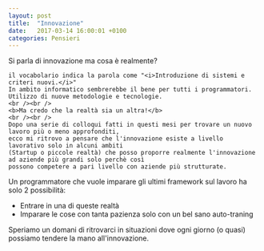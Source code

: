 ```yaml
---
layout: post
title:  "Innovazione"
date:   2017-03-14 16:00:01 +0100
categories: Pensieri
---
```


<p>
	Si parla di innovazione ma cosa è realmente?

	il vocabolario indica la parola come "<i>Introduzione di sistemi e criteri nuovi.</i>"
	In ambito informatico sembrerebbe il bene per tutti i programmatori.
	Utilizzo di nuove metodologie e tecnologie.
	<br /><br />
	<b>Ma credo che la realtà sia un altra!</b>
	<br /><br />
	Dopo una serie di colloqui fatti in questi mesi per trovare un nuovo lavoro più o meno approfonditi,
	ecco mi ritrovo a pensare che l'innovazione esiste a livello lavorativo solo in alcuni ambiti 
	(Startup o piccole realtà) che posso proporre realmente l'innovazione ad aziende più grandi solo perchè così
	possono competere a pari livello con aziende più strutturate.
</p>
<p>
	Un programmatore che vuole imparare gli ultimi framework sul lavoro ha solo 2 possibilità:
	<ul>
		<li>Entrare in una di queste realtà</li>
		<li>Imparare le cose con tanta pazienza solo con un bel sano auto-traning</li>
	</ul>
</p>
<p>
	Speriamo un domani di ritrovarci in situazioni dove ogni giorno (o quasi) possiamo tendere la mano all'innovazione.
</p>